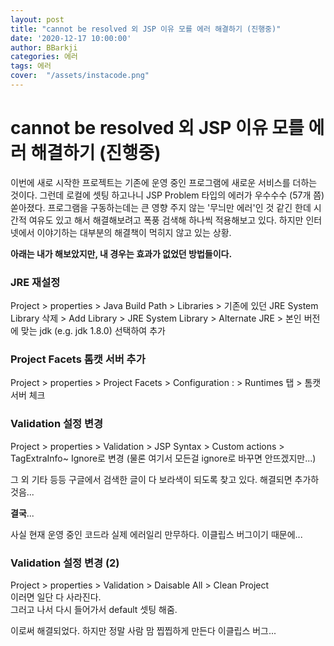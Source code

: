 ```yaml
---
layout: post
title: "cannot be resolved 외 JSP 이유 모를 에러 해결하기 (진행중)"
date: '2020-12-17 10:00:00'
author: BBarkji
categories: 에러
tags: 에러
cover:  "/assets/instacode.png"
---
```




# cannot be resolved 외 JSP 이유 모를 에러 해결하기 (진행중)


이번에 새로 시작한 프로젝트는 기존에 운영 중인 프로그램에 새로운 서비스를 더하는 것이다. 그런데 로컬에 셋팅 하고나니 JSP Problem 타입의 에러가 우수수수 (57개 쯤) 쏟아졌다. 프로그램을 구동하는데는 큰 영향 주지 않는 '무늬만 에러'인 것 같긴 한데 시간적 여유도 있고 해서 해결해보려고 폭풍 검색해 하나씩 적용해보고 있다. 하지만 인터넷에서 이야기하는 대부분의 해결책이 먹히지 않고 있는 상황. 


**아래는 내가 해보았지만, 내 경우는 효과가 없었던 방법들이다.**


### JRE 재설정  
Project > properties > Java Build Path > Libraries > 기존에 있던 JRE System Library 삭제 > Add Library > JRE System Library > Alternate JRE > 본인 버전에 맞는 jdk (e.g. jdk 1.8.0) 선택하여 추가


### Project Facets 톰캣 서버 추가  
Project > properties > Project Facets > Configuration : <custom> > Runtimes 탭 > 톰캣 서버 체크 


### Validation 설정 변경  
Project > properties > Validation > JSP Syntax > Custom actions > TagExtraInfo~ Ignore로 변경 (물론 여기서 모든걸 ignore로 바꾸면 안뜨겠지만...)



그 외 기타 등등 구글에서 검색한 글이 다 보라색이 되도록 찾고 있다. 해결되면 추가하것음...  



**결국**...  
  
  
사실 현재 운영 중인 코드라 실제 에러일리 만무하다. 이클립스 버그이기 때문에...  
  
### Validation 설정 변경 (2)  
Project > properties > Validation > Daisable All > Clean Project  
이러면 일단 다 사라진다.  
그러고 나서 다시 들어가서 default 셋팅 해줌.  
  
  
이로써 해결되었다. 하지만 정말 사람 맘 찝찝하게 만든다 이클립스 버그... 
 




